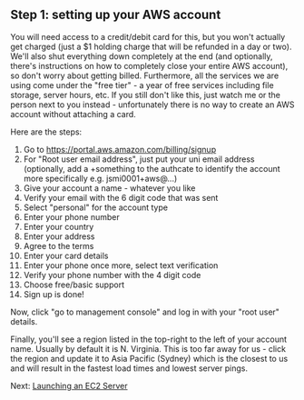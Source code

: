 ## Step 1: setting up your AWS account

You will need access to a credit/debit card for this, but you won't actually get charged (just a $1 holding charge that will be refunded in a day or two). We'll also shut everything down completely at the end (and optionally, there's instructions on how to completely close your entire AWS account), so don't worry about getting billed. Furthermore, all the services we are using come under the "free tier" - a year of free services including file storage, server hours, etc. If you still don't like this, just watch me or the person next to you instead - unfortunately there is no way to create an AWS account without attaching a card.

Here are the steps:

1. Go to https://portal.aws.amazon.com/billing/signup
2. For "Root user email address", just put your uni email address (optionally, add a +something to the authcate to identify the account more specifically e.g. jsmi0001+aws@...)
3. Give your account a name - whatever you like
4. Verify your email with the 6 digit code that was sent
5. Select "personal" for the account type
6. Enter your phone number
7. Enter your country
8. Enter your address
9. Agree to the terms
10. Enter your card details
11. Enter your phone once more, select text verification
12. Verify your phone number with the 4 digit code
13. Choose free/basic support
14. Sign up is done!

Now, click "go to management console" and log in with your "root user" details.

Finally, you'll see a region listed in the top-right to the left of your account name. Usually by default it is N. Virginia. This is too far away for us - click the region and update it to Asia Pacific (Sydney) which is the closest to us and will result in the fastest load times and lowest server pings.

Next: [Launching an EC2 Server](./instructions/Step2.md)